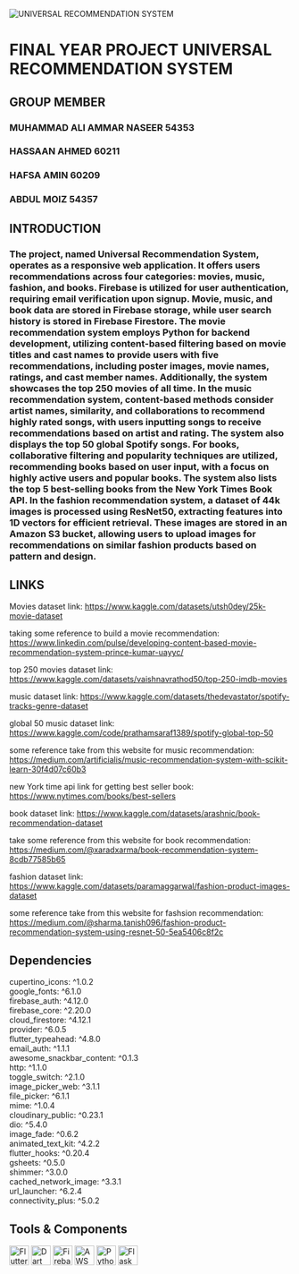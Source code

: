 ![UNIVERSAL RECOMMENDATION SYSTEM](https://github.com/hassaanahmed113/UniversalRecommendationSystem/assets/106430586/4234324c-1668-4fbd-851f-90226a878ce2)
# FINAL YEAR PROJECT UNIVERSAL RECOMMENDATION SYSTEM

## GROUP MEMBER
### MUHAMMAD ALI AMMAR NASEER 54353
### HASSAAN AHMED 60211
### HAFSA AMIN 60209
### ABDUL MOIZ 54357

## INTRODUCTION

### The project, named Universal Recommendation System, operates as a responsive web application. It offers users recommendations across four categories: movies, music, fashion, and books. Firebase is utilized for user authentication, requiring email verification upon signup. Movie, music, and book data are stored in Firebase storage, while user search history is stored in Firebase Firestore. The movie recommendation system employs Python for backend development, utilizing content-based filtering based on movie titles and cast names to provide users with five recommendations, including poster images, movie names, ratings, and cast member names. Additionally, the system showcases the top 250 movies of all time. In the music recommendation system, content-based methods consider artist names, similarity, and collaborations to recommend highly rated songs, with users inputting songs to receive recommendations based on artist and rating. The system also displays the top 50 global Spotify songs. For books, collaborative filtering and popularity techniques are utilized, recommending books based on user input, with a focus on highly active users and popular books. The system also lists the top 5 best-selling books from the New York Times Book API. In the fashion recommendation system, a dataset of 44k images is processed using ResNet50, extracting features into 1D vectors for efficient retrieval. These images are stored in an Amazon S3 bucket, allowing users to upload images for recommendations on similar fashion products based on pattern and design.

## LINKS

Movies dataset link:
https://www.kaggle.com/datasets/utsh0dey/25k-movie-dataset

taking some reference to build a movie recommendation:
https://www.linkedin.com/pulse/developing-content-based-movie-recommendation-system-prince-kumar-uayyc/

top 250 movies dataset link:
https://www.kaggle.com/datasets/vaishnavrathod50/top-250-imdb-movies

music dataset link:
https://www.kaggle.com/datasets/thedevastator/spotify-tracks-genre-dataset

global 50 music dataset link:
https://www.kaggle.com/code/prathamsaraf1389/spotify-global-top-50

some reference take from this website for music recommendation:
https://medium.com/artificialis/music-recommendation-system-with-scikit-learn-30f4d07c60b3

new York time api link for getting best seller book:
https://www.nytimes.com/books/best-sellers

book dataset link:
https://www.kaggle.com/datasets/arashnic/book-recommendation-dataset

take some reference from this website for book recommendation:
https://medium.com/@xaradxarma/book-recommendation-system-8cdb77585b65

fashion dataset link:
https://www.kaggle.com/datasets/paramaggarwal/fashion-product-images-dataset

some reference take from this website for fashsion recommendation:
https://medium.com/@sharma.tanish096/fashion-product-recommendation-system-using-resnet-50-5ea5406c8f2c


## Dependencies

  cupertino_icons: ^1.0.2<br />
  google_fonts: ^6.1.0<br />
  firebase_auth: ^4.12.0<br />
  firebase_core: ^2.20.0<br />
  cloud_firestore: ^4.12.1<br />
  provider: ^6.0.5<br />
  flutter_typeahead: ^4.8.0<br />
  email_auth: ^1.1.1<br />
  awesome_snackbar_content: ^0.1.3<br />
  http: ^1.1.0<br />
  toggle_switch: ^2.1.0<br />
  image_picker_web: ^3.1.1<br />
  file_picker: ^6.1.1<br />
  mime: ^1.0.4<br />
  cloudinary_public: ^0.23.1<br />
  dio: ^5.4.0<br />
  image_fade: ^0.6.2<br />
  animated_text_kit: ^4.2.2<br />
  flutter_hooks: ^0.20.4<br />
  gsheets: ^0.5.0<br />
  shimmer: ^3.0.0<br />
  cached_network_image: ^3.3.1<br />
  url_launcher: ^6.2.4<br />
  connectivity_plus: ^5.0.2<br />

  ## Tools & Components

  <div align="left">
  <img src="https://img.shields.io/badge/Flutter-02569B?style=for-the-badge&logo=flutter&logoColor=white" alt="Flutter logo" height="35">
  <img src="https://img.shields.io/badge/Dart-0175C2?style=for-the-badge&logo=dart&logoColor=white" alt="Dart logo" height="35">
  <img src="https://img.shields.io/badge/Firebase-FFCA28?style=for-the-badge&logo=firebase&logoColor=black" alt="Firebase logo" height="35">
  <img src="https://img.shields.io/badge/Amazon AWS-232F3E?style=for-the-badge&logo=amazon-aws&logoColor=white" alt="AWS logo" height="35">
  <img src="https://img.shields.io/badge/Python-3776AB?style=for-the-badge&logo=python&logoColor=white" alt="Python logo" height="35">
  <img src="https://img.shields.io/badge/Flask-000000?style=for-the-badge&logo=flask&logoColor=white" alt="Flask logo" height="35">
</div>

